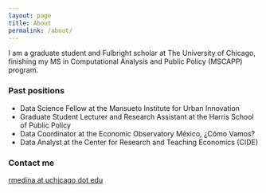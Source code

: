 ```yaml
---
layout: page
title: About
permalink: /about/
---
```


I am a graduate student and Fulbright scholar at The University of Chicago, finishing my MS in Computational Analysis and Public Policy (MSCAPP) program.



### Past positions 
- Data Science Fellow at the Mansueto Institute for Urban Innovation 
- Graduate Student Lecturer and Research Assistant at the Harris School of Public Policy 
- Data Coordinator at the Economic Observatory México, ¿Cómo Vamos? 
- Data Analyst at the Center for Research and Teaching Economics (CIDE) 


### Contact me

[rmedina at uchicago dot edu](mailto:rmedina@uchicago.edu)
